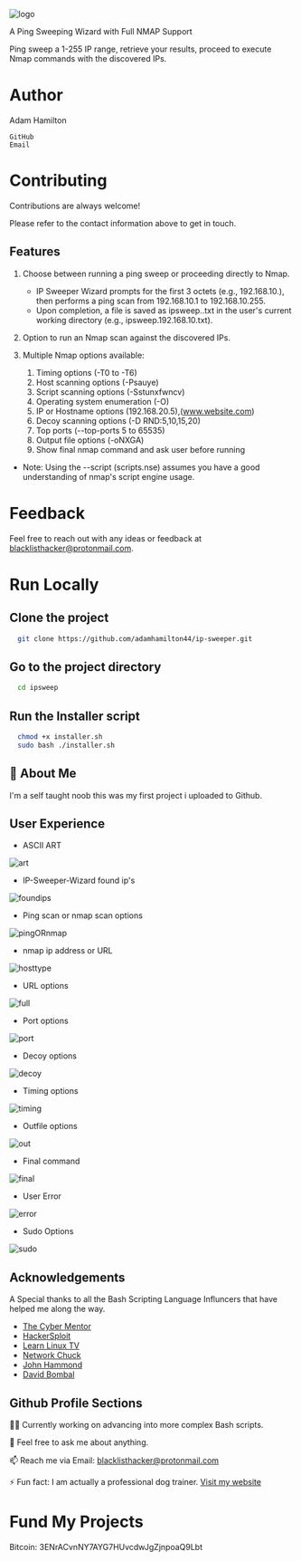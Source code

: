 ![logo](icons/IP-Sweeper-Wizard.png)

A Ping Sweeping Wizard with Full NMAP Support

Ping sweep a 1-255 IP range, retrieve your results, proceed to execute Nmap commands with the discovered IPs.

# Author

Adam Hamilton

    GitHub
    Email

# Contributing

Contributions are always welcome!

Please refer to the contact information above to get in touch.

## Features

1. Choose between running a ping sweep or proceeding directly to Nmap.
   - IP Sweeper Wizard prompts for the first 3 octets (e.g., 192.168.10.), then performs a ping scan from 192.168.10.1 to 192.168.10.255.
   - Upon completion, a file is saved as ipsweep.<ip>.txt in the user's current working directory (e.g., ipsweep.192.168.10.txt).
2. Option to run an Nmap scan against the discovered IPs.

3. Multiple Nmap options available:
   1. Timing options (-T0 to -T6)
   2. Host scanning options (-Psauye)
   3. Script scanning options (-Sstunxfwncv)
   4. Operating system enumeration (-O)
   5. IP or Hostname options (192.168.20.5),(www.website.com)
   6. Decoy scanning options (-D RND:5,10,15,20)
   7. Top ports (--top-ports 5 to 65535)
   8. Output file options (-oNXGA)
   9. Show final nmap command and ask user before running
* Note: Using the --script (scripts.nse) assumes you have a good understanding of nmap's script engine usage.

# Feedback

Feel free to reach out with any ideas or feedback at blacklisthacker@protonmail.com.

# Run Locally

## Clone the project

```bash
  git clone https://github.com/adamhamilton44/ip-sweeper.git
```

## Go to the project directory

```bash
  cd ipsweep
```

## Run the Installer script 

```bash
  chmod +x installer.sh
  sudo bash ./installer.sh
```

## 🚀 About Me

I'm a self taught noob this was my first project i uploaded to Github.

## User Experience

- ASCII ART

![art](icons/asciiart.png)

- IP-Sweeper-Wizard found ip's

![foundips](icons/sweepername.png)

- Ping scan or nmap scan options

![pingORnmap](icons/pingORnmap.png)

- nmap ip address or URL

![hosttype](icons/hostype.png)

- URL options

![full](icons/full-website-options.png)

- Port options

![port](icons/ports-option.png)

- Decoy options

![decoy](icons/decoy-options.png)

- Timing options

![timing](icons/timing-options.png)

- Outfile options

![out](icons/outfile-options.png)

- Final command

![final](icons/outcommand.png)

- User Error

![error](icons/errors.png)

- Sudo Options

![sudo](icons/sudo.png)


## Acknowledgements

A Special thanks to all the Bash Scripting Language Influncers that have helped me along the way.

 - [The Cyber Mentor](@TCMSecurityAcademy)
 - [HackerSploit](@HackerSploit)
 - [Learn Linux TV](@LearnLinuxTV)
 - [Network Chuck](@networkchuckacademy)
 - [John Hammond](@_JohnHammond)
 - [David Bombal](@davidbombal)

## Github Profile Sections

👩‍💻 Currently working on advancing into more complex Bash scripts.

💬  Feel free to ask me about anything.

📫 Reach me via Email: blacklisthacker@protonmail.com

⚡️ Fun fact: I am actually a professional dog trainer. [Visit my website](https://good-happy-puppy.com)

# Fund My Projects

Bitcoin: 3ENrACvnNY7AYG7HUvcdwJgZjnpoaQ9Lbt

